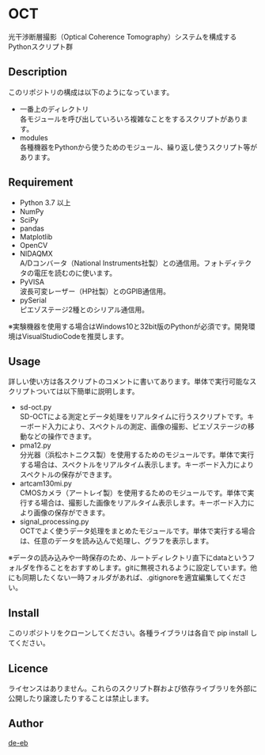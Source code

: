 # OCT
光干渉断層撮影（Optical Coherence Tomography）システムを構成するPythonスクリプト群

## Description
このリポジトリの構成は以下のようになっています。
- 一番上のディレクトリ  
各モジュールを呼び出していろいろ複雑なことをするスクリプトがあります。
- modules  
各種機器をPythonから使うためのモジュール、繰り返し使うスクリプト等があります。

## Requirement
- Python 3.7 以上
- NumPy
- SciPy
- pandas
- Matplotlib
- OpenCV
- NIDAQMX  
A/Dコンバータ（National Instruments社製）との通信用。フォトディテクタの電圧を読むのに使います。
- PyVISA  
波長可変レーザー（HP社製）とのGPIB通信用。
- pySerial  
ピエゾステージ2種とのシリアル通信用。

※実験機器を使用する場合はWindows10と32bit版のPythonが必須です。開発環境はVisualStudioCodeを推奨します。

## Usage
詳しい使い方は各スクリプトのコメントに書いてあります。単体で実行可能なスクリプトついては以下簡単に説明します。
- sd-oct.py  
SD-OCTによる測定とデータ処理をリアルタイムに行うスクリプトです。キーボード入力により、スペクトルの測定、画像の撮影、ピエゾステージの移動などの操作できます。
- pma12.py  
分光器（浜松ホトニクス製）を使用するためのモジュールです。単体で実行する場合は、スペクトルをリアルタイム表示します。キーボード入力によりスペクトルの保存ができます。
- artcam130mi.py  
CMOSカメラ（アートレイ製）を使用するためのモジュールです。単体で実行する場合は、撮影した画像をリアルタイム表示します。キーボード入力により画像の保存ができます。
- signal_processing.py  
OCTでよく使うデータ処理をまとめたモジュールです。単体で実行する場合は、任意のデータを読み込んで処理し、グラフを表示します。

※データの読み込みや一時保存のため、ルートディレクトリ直下にdataというフォルダを作ることをおすすめします。gitに無視されるように設定しています。他にも同期したくない一時フォルダがあれば、.gitignoreを適宜編集してください。

## Install
このリポジトリをクローンしてください。各種ライブラリは各自で pip install してください。

## Licence
ライセンスはありません。これらのスクリプト群および依存ライブラリを外部に公開したり譲渡したりすることは禁止します。

## Author

[de-eb](https://github.com/de-eb)